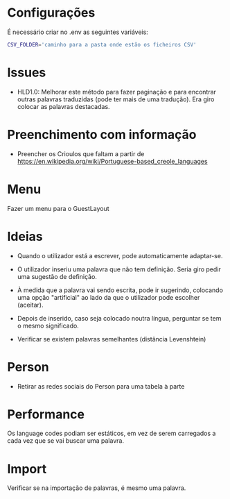 # Configurações

É necessário criar no .env as seguintes variáveis:

```bash
CSV_FOLDER='caminho para a pasta onde estão os ficheiros CSV'
```

# Issues

- HLD1.0: Melhorar este método para fazer paginação e para encontrar outras palavras traduzidas (pode ter mais de uma tradução). Era giro colocar as palavras destacadas.

# Preenchimento com informação

- Preencher os Crioulos que faltam a partir de https://en.wikipedia.org/wiki/Portuguese-based_creole_languages

# Menu

Fazer um menu para o GuestLayout

# Ideias

- Quando o utilizador está a escrever, pode automaticamente adaptar-se.

- O utilizador inseriu uma palavra que não tem definição. Seria giro pedir uma sugestão de definição.

- À medida que a palavra vai sendo escrita, pode ir sugerindo, colocando uma opção "artificial" ao lado da que o utilizador pode escolher (aceitar).

- Depois de inserido, caso seja colocado noutra língua, perguntar se tem o mesmo significado.

- Verificar se existem palavras semelhantes (distância Levenshtein)

# Person

- Retirar as redes sociais do Person para uma tabela à parte

# Performance

Os language codes podiam ser estáticos, em vez de serem carregados a cada vez que se vai buscar uma palavra.

# Import

Verificar se na importação de palavras, é mesmo uma palavra.